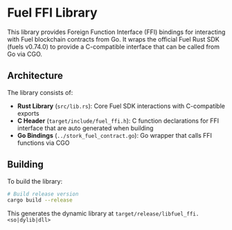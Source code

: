 # Fuel FFI Library

This library provides Foreign Function Interface (FFI) bindings for interacting with Fuel blockchain contracts from Go. It wraps the official Fuel Rust SDK (fuels v0.74.0) to provide a C-compatible interface that can be called from Go via CGO.

## Architecture

The library consists of:

- **Rust Library** (`src/lib.rs`): Core Fuel SDK interactions with C-compatible exports
- **C Header** (`target/include/fuel_ffi.h`): C function declarations for FFI interface that are auto generated when building
- **Go Bindings** (`../stork_fuel_contract.go`): Go wrapper that calls FFI functions via CGO

## Building

To build the library:

```bash
# Build release version
cargo build --release
```

This generates the dynamic library at `target/release/libfuel_ffi.<so|dylib|dll>`


